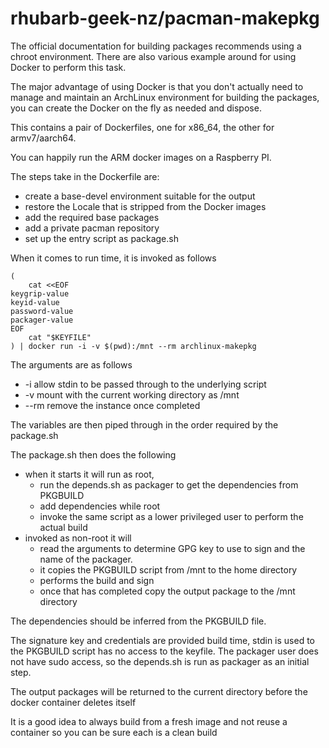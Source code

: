 # rhubarb-geek-nz/pacman-makepkg

The official documentation for building packages recommends using a chroot environment. There are also various example around for using Docker to perform this task.

The major advantage of using Docker is that you don't actually need to manage and maintain an ArchLinux environment for building the packages, you can create the Docker on the fly as needed and dispose.

This contains a pair of Dockerfiles, one for x86_64, the other for armv7/aarch64.

You can happily run the ARM docker images on a Raspberry PI.

The steps take in the Dockerfile are:

- create a base-devel environment suitable for the output
- restore the Locale that is stripped from the Docker images
- add the required base packages
- add a private pacman repository
- set up the entry script as package.sh

When it comes to run time, it is invoked as follows

~~~
(
	cat <<EOF
keygrip-value
keyid-value
password-value
packager-value
EOF
	cat "$KEYFILE"
) | docker run -i -v $(pwd):/mnt --rm archlinux-makepkg
~~~

The arguments are as follows

- -i allow stdin to be passed through to the underlying script
- -v mount with the current working directory as /mnt
- --rm remove the instance once completed

The variables are then piped through in the order required by the package.sh

The package.sh then does the following

- when it starts it will run as root, 
    - run the depends.sh as packager to get the dependencies from PKGBUILD
    - add dependencies while root
    - invoke the same script as a lower privileged user to perform the actual build
- invoked as non-root it will
    -  read the arguments to determine GPG key to use to sign and the name of the packager.
    - it copies the PKGBUILD script from /mnt to the home directory
    - performs the build and sign
    - once that has completed copy the output package to the /mnt directory

The dependencies should be inferred from the PKGBUILD file. 

The signature key and credentials are provided build time, stdin is used to the PKGBUILD script has no access to the keyfile. The packager user does not have sudo access, so the depends.sh is run as packager as an initial step.

The output packages will be returned to the current directory before the docker container deletes itself

It is a good idea to always build from a fresh image and not reuse a container so you can be sure each is a clean build
